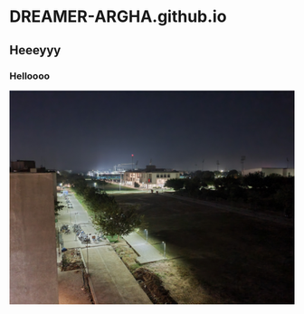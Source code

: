 # DREAMER-ARGHA.github.io
## Heeeyyy
### Helloooo
[<img src = "20220214_021008.jpg">](https://en.wikipedia.org/wiki/IIT_Gandhinagar)
